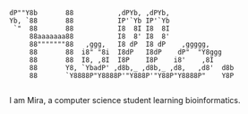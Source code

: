 ``` ,ggg,        gg                                         
dP""Y8b       88           ,dPYb, ,dPYb,                 
Yb, `88       88           IP'`Yb IP'`Yb                 
 `"  88       88           I8  8I I8  8I                 
     88aaaaaaa88           I8  8' I8  8'                 
     88"""""""88   ,ggg,   I8 dP  I8 dP    ,ggggg,       
     88       88  i8" "8i  I8dP   I8dP    dP"  "Y8ggg    
     88       88  I8, ,8I  I8P    I8P    i8'    ,8I      
     88       Y8, `YbadP' ,d8b,_ ,d8b,_ ,d8,   ,d8'  d8b 
     88       `Y8888P"Y8888P'"Y888P'"Y88P"Y8888P"    Y8P 
                                                        
```
I am Mira, a computer science student learning bioinformatics.